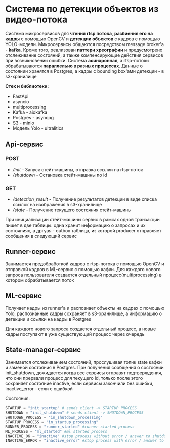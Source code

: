 # Система по детекции объектов из видео-потока

Система микросервисов для **чтения rtsp потока**, **разбиения его на кадры** с помощью OpenCV и **детекции объектов** с кадров с помощью YOLO-модели. Микросервисы общаются посредством message broker'а - **kafka**. Кроме того, реализован **паттерн хреографии** и предусмотрено отслеживание состояний, а также компенсирующие действия сервисов при возникновении ошибки. Система **асинхронная**, а rtsp-потоки обрабатываются **параллельно в разных процессах**. Данные о состоянии хранятся в Postgres, а кадры с bounding box'ами детекции - в s3-хранилище

**Стек и библиотеки:**
* FastApi
* asyncio
* multiprocessing
* Kafka - aiokafka
* Postgres - asyncpg
* S3 - minio
* Модель Yolo - ultralitics

## Api-сервис

### POST 
* */init* - Запуск стейт-машины, отправка ссылки на rtsp-поток
* */shutdown* - Остановка стейт-машины по id

### GET 
* */detection_result* - Получение результатов детекции в виде списка ссылок на изображения в s3-хранилище
* */state* - Получение текущего состояния стейт-машины

При инициализации стейт-машины сервис в рамках одной транзакции пишет в две таблицы: одна хранит информацию о запросах и их состояниях, а дргуая - outbox таблица, из которой producer отправляет сообщения в следующий сервис

## Runner-сервис

Занимается предобработкой кадров с rtsp-потока с помощью OpenCV и отправкой кадров в ML-сервис с помощью кафки. Для каждого нового запроса пользователя создается отдельный процесс(multiprocessing) в котором обрабатывается поток

## ML-сервис

Получает кадры из runner'а и распознает объекты на кадрах с помощью Yolo, распознанные кадры сохраняет в s3-хранилище, а информацию о детекции и ссылки на кадры в Postgres

Для каждого нового запроса создается отдельный процесс, а новые кадры поступают в уже существующий процесс через очередь 

## State-manager-сервис

Занимается отслеживанием состояний, прослушивая топик state кафки и заменой состояния в Postgres. При получения сообщения о состоянии init_shutdown, дожидается когда все сервисы отправят подтверждения, что они прервали процесс для текущего id, только после этого сохраняет состояние inactive, если сервисы закончили без ошибки, inactive_error - если с ошибкой

Состояния:

```python
STARTUP = "init_startup" # sends client -> STARTUP_PROCESS
SHUTDOWN = "init_shutdown" # sends client -> SHUTDOWN_PROCESS
SHUTDOWN_PROCESS = "in_shutdown_processing"
STARTUP_PROCESS = "in_startup_processing"
RUNNER_PROCESS = "runner_started" #runner started process
ML_PROCESS = "ml_started" #ml started process
INACTIVE_OK = "inactive" #stop process without error / answer to shutdown
INACTIVE_ERROR = "inactive_error" #stop process with error / answer to shutdown
```    